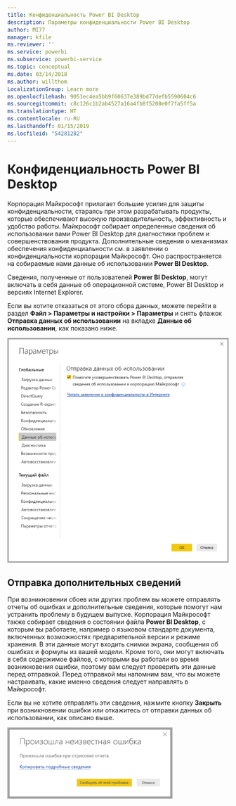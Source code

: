 ```yaml
---
title: Конфиденциальность Power BI Desktop
description: Параметры конфиденциальности Power BI Desktop
author: MI77
manager: kfile
ms.reviewer: ''
ms.service: powerbi
ms.subservice: powerbi-service
ms.topic: conceptual
ms.date: 03/14/2018
ms.author: willthom
LocalizationGroup: Learn more
ms.openlocfilehash: 9051ec4ea5bb9f60637e389bd77defb5590604c6
ms.sourcegitcommit: c8c126c1b2ab4527a16a4fb8f5208e0f7fa5ff5a
ms.translationtype: HT
ms.contentlocale: ru-RU
ms.lasthandoff: 01/15/2019
ms.locfileid: "54281282"
---
```

# <a name="power-bi-desktop-privacy"></a>Конфиденциальность Power BI Desktop

Корпорация Майкрософт прилагает большие усилия для защиты конфиденциальности, стараясь при этом разрабатывать продукты, которые обеспечивают высокую производительность, эффективность и удобство работы. Майкрософт собирает определенные сведения об использовании вами Power BI Desktop для диагностики проблем и совершенствования продукта. Дополнительные сведения о механизмах обеспечения конфиденциальности см. в заявлении о конфиденциальности корпорации Майкрософт. Оно распространяется на собираемые нами данные об использовании **Power BI Desktop**.
 
Сведения, полученные от пользователей **Power BI Desktop**, могут включать в себя данные об операционной системе, Power BI Desktop и версиях Internet Explorer. 
 
Если вы хотите отказаться от этого сбора данных, можете перейти в раздел **Файл > Параметры и настройки > Параметры** и снять флажок **Отправка данных об использовании** на вкладке **Данные об использовании**, как показано ниже.

![Параметры для функции "Отправка данных об использовании"](media/desktop-privacy/privacy_01.png)

## <a name="sending-additional-information"></a>Отправка дополнительных сведений

При возникновении сбоев или других проблем вы можете отправлять отчеты об ошибках и дополнительные сведения, которые помогут нам устранить проблему в будущем выпуске. Корпорация Майкрософт также собирает сведения о состоянии файла **Power BI Desktop**, с которым вы работаете, например о языковом стандарте документа, включенных возможностях предварительной версии и режиме хранения. В эти данные могут входить снимки экрана, сообщения об ошибках и формулы из вашей модели. Кроме того, они могут включать в себя содержимое файлов, с которыми вы работали во время возникновения ошибки, поэтому вам следует проверить эти данные перед отправкой. Перед отправкой мы напомним вам, что вы можете настраивать, какие именно сведения следует направлять в Майкрософт.  
 
Если вы не хотите отправлять эти сведения, нажмите кнопку **Закрыть** при возникновении ошибки или откажитесь от отправки данных об использовании, как описано выше. 

![Диалоговое окно сбоя](media/desktop-privacy/privacy_02.png)
